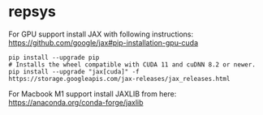 # repsys

For GPU support install JAX with following instructions: https://github.com/google/jax#pip-installation-gpu-cuda

```
pip install --upgrade pip
# Installs the wheel compatible with CUDA 11 and cuDNN 8.2 or newer.
pip install --upgrade "jax[cuda]" -f https://storage.googleapis.com/jax-releases/jax_releases.html
```

For Macbook M1 support install JAXLIB from here: https://anaconda.org/conda-forge/jaxlib
